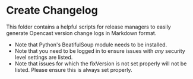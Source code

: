 Create Changelog
================

This folder contains a helpful scripts for release managers to easily generate
Opencast version change logs in Markdown format.

- Note that Python's BeatifulSoup module needs to be installed.
- Note that you need to be logged in to ensure issues with *any* security level
  settings are listed.
- Note that issues for which the fixVersion is not set properly will not be
  listed. Please ensure this is always set properly.
